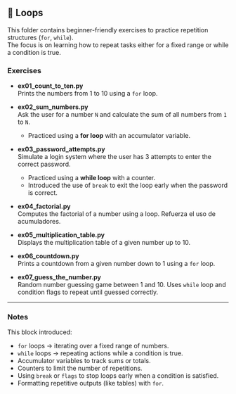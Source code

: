 ## 📂 Loops

This folder contains beginner-friendly exercises to practice repetition structures (`for`, `while`).  
The focus is on learning how to repeat tasks either for a fixed range or while a condition is true.

### Exercises

- **ex01_count_to_ten.py**  
  Prints the numbers from 1 to 10 using a `for` loop.

- **ex02_sum_numbers.py**  
  Ask the user for a number `N` and calculate the sum of all numbers from `1` to `N`.  
  - Practiced using a **for loop** with an accumulator variable.

- **ex03_password_attempts.py**  
  Simulate a login system where the user has 3 attempts to enter the correct password.  
  - Practiced using a **while loop** with a counter.  
  - Introduced the use of `break` to exit the loop early when the password is correct.

- **ex04_factorial.py**  
  Computes the factorial of a number using a loop. Refuerza el uso de acumuladores.  

- **ex05_multiplication_table.py**  
  Displays the multiplication table of a given number up to 10.  

- **ex06_countdown.py**  
  Prints a countdown from a given number down to 1 using a `for` loop.  

- **ex07_guess_the_number.py**  
  Random number guessing game between 1 and 10. Uses `while` loop and condition flags to repeat until guessed correctly.  

---

### Notes
This block introduced:
- `for` loops → iterating over a fixed range of numbers.  
- `while` loops → repeating actions while a condition is true.  
- Accumulator variables to track sums or totals.  
- Counters to limit the number of repetitions.  
- Using `break` or `flags` to stop loops early when a condition is satisfied.  
- Formatting repetitive outputs (like tables) with `for`.